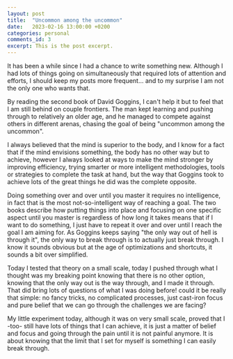 ```yaml
---
layout: post
title:  "Uncommon among the uncommon"
date:   2023-02-16 13:00:00 +0200
categories: personal
comments_id: 3
excerpt: This is the post excerpt.
---
```

It has been a while since I had a chance to write something new. Although I had lots of things going on simultaneously that required lots of attention and efforts, I should keep my posts more frequent... and to my surprise I am not the only one who wants that. 

By reading the second book of David Goggins, I can't help it but to feel that I am still behind on couple frontiers. The man kept learning and pushing through to relatively an older age, and he managed to compete against others in different arenas, chasing the goal of being "uncommon among the uncommon".

I always believed that the mind is superior to the body, and I know for a fact that if the mind envisions something, the body has no other way but to achieve, however I always looked at ways to make the mind stronger by improving efficiency, trying smarter or more intelligent methodologies, tools or strategies to complete the task at hand, but the way that Goggins took to achieve lots of the great things he did was the complete opposite.

Doing something over and over until you master it requires no intelligence, in fact that is the most not-so-intelligent way of reaching a goal. The two books describe how putting things into place and focusing on one specific aspect until you master is regardless of how long it takes means that if I want to do something, I just have to repeat it over and over until I reach the goal I am aiming for. As Goggins keeps saying "the only way out of hell is through it", the only way to break through is to actually just break through. I know it sounds obvious but at the age of optimizations and shortcuts, it sounds a bit over simplified.

Today I tested that theory on a small scale, today I pushed through what I thought was my breaking point knowing that there is no other option, knowing that the only way out is the way through, and I made it through. That did bring lots of questions of what I was doing before! could it be really that simple: no fancy tricks, no complicated processes, just cast-iron focus and pure belief that we can go through the challenges we are facing? 

My little experiment today, although it was on very small scale, proved that I -too- still have lots of things that I can achieve, it is just a matter of belief and focus and going through the pain until it is not painful anymore. It is about knowing that the limit that I set for myself is something I can easily break through.